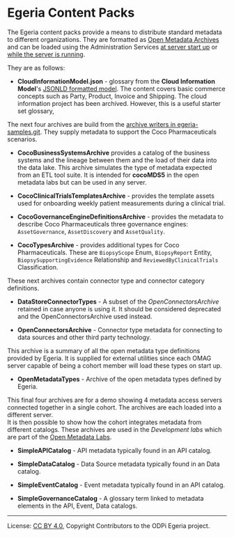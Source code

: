 <!-- SPDX-License-Identifier: CC-BY-4.0 -->
<!-- Copyright Contributors to the ODPi Egeria project 2020. -->

# Egeria Content Packs

The Egeria content packs provide a means to distribute standard metadata to different organizations.
They are formatted as [Open Metadata Archives](https://egeria-project.org/concepts/open-metadata-archive)
and can be loaded using the Administration Services
[at server start up](https://egeria-project.org/guides/admin/servers/configuring-the-startup-archives)
or [while the server is running](https://egeria-project.org/guides/operations/adding-archive-to-running-server).

They are as follows:

* **CloudInformationModel.json** - glossary from the **Cloud Information Model**'s
[JSONLD formatted model](https://raw.githubusercontent.com/cloudinformationmodel/cloudinformationmodel/master/dist/model.jsonld).
The content covers basic commerce concepts such as Party, Product, Invoice and Shipping.
The cloud information project has been archived.  However, this is a useful starter set glossary,

The next four archives are build from the [archive writers in egeria-samples.git](https://github.com/odpi/egeria-samples/tree/main/sample-metadata-archives/coco-metadata-archives).
They supply metadata to support the Coco Pharmaceuticals scenarios.

* **CocoBusinessSystemsArchive** provides a catalog of the business systems and the lineage between
  them and the load of their data into the data lake.  This archive simulates the type of metadata expected from
  an ETL tool suite.  It is intended for **cocoMDS5** in the open metadata labs but can be used in any server.

* **CocoClinicalTrialsTemplatesArchive** - provides the template assets used for onboarding weekly patient measurements during a clinical trial.

* **CocoGovernanceEngineDefinitionsArchive** - provides the metadata to describe Coco Pharmaceuticals three governance engines:
  `AssetGovernance`, `AssetDiscovery` and `AssetQuality`.

* **CocoTypesArchive** - provides additional types for Coco Pharmaceuticals.  These are `BiopsyScope` Enum, `BiopsyReport` Entity, `BiopsySupportingEvidence` Relationship and
  `ReviewedByClinicalTrials` Classification.

These next archives contain connector type and connector category definitions.

* **DataStoreConnectorTypes** - A subset of the *OpenConnectorsArchive* retained in case anyone is using it. 
  It should be considered deprecated and the OpenConnectorsArchive used instead.

* **OpenConnectorsArchive** - Connector type metadata for connecting to data sources and other third party technology.

This archive is a summary of all the open metadata type definitions provided by Egeria.  It is supplied for
external utilities since each OMAG server capable of being a cohort member will load these types on start up.

* **OpenMetadataTypes** - Archive of the open metadata types defined by Egeria.

This final four archives are for a demo showing 4 metadata access servers connected together in a single cohort.
The archives are each loaded into a different server.  
It is then possible to show how the cohort integrates metadata from different catalogs.
These archives are used in the *Development labs* which are part of the [Open Metadata Labs](https://egeria-project.org/education/open-metadata-labs/overview/).

* **SimpleAPICatalog** - API metadata typically found in an API catalog.

* **SimpleDataCatalog** - Data Source metadata typically found in an Data catalog.

* **SimpleEventCatalog** - Event metadata typically found in an API catalog.

* **SimpleGovernanceCatalog** - A glossary term linked to metadata elements in the API, Event, Data catalogs.

----
License: [CC BY 4.0](https://creativecommons.org/licenses/by/4.0/),
Copyright Contributors to the ODPi Egeria project.
